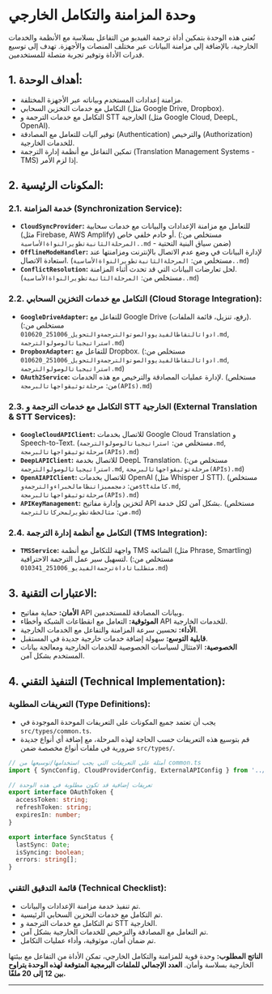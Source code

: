 # وحدة المزامنة والتكامل الخارجي

تُعنى هذه الوحدة بتمكين أداة ترجمة الفيديو من التفاعل بسلاسة مع الأنظمة والخدمات الخارجية، بالإضافة إلى مزامنة البيانات عبر مختلف المنصات والأجهزة. تهدف إلى توسيع قدرات الأداة وتوفير تجربة متصلة للمستخدمين.

## 1. أهداف الوحدة:

*   مزامنة إعدادات المستخدم وبياناته عبر الأجهزة المختلفة.
*   التكامل مع خدمات التخزين السحابي (مثل Google Drive, Dropbox).
*   التكامل مع خدمات الترجمة و STT الخارجية (مثل Google Cloud, DeepL, OpenAI).
*   توفير آليات للتعامل مع المصادقة (Authentication) والترخيص (Authorization) للخدمات الخارجية.
*   تمكين التفاعل مع أنظمة إدارة الترجمة (Translation Management Systems - TMS) إذا لزم الأمر.

## 2. المكونات الرئيسية:

### 2.1. خدمة المزامنة (Synchronization Service):

*   **`CloudSyncProvider`:** للتعامل مع مزامنة الإعدادات والبيانات مع خدمات سحابية (مثل Firebase, AWS Amplify) أو خادم خلفي خاص. (مستخلص من: `المرحلةالثانيةتطويرالنواةالأساسية..md` - ضمن سياق البنية التحتية)
*   **`OfflineModeHandler`:** لإدارة البيانات في وضع عدم الاتصال بالإنترنت ومزامنتها عند استعادة الاتصال. (مستخلص من: `المرحلةالثانيةتطويرالنواةالأساسية..md`)
*   **`ConflictResolution`:** لحل تعارضات البيانات التي قد تحدث أثناء المزامنة. (مستخلص من: `المرحلةالثانيةتطويرالنواةالأساسية..md`)

### 2.2. التكامل مع خدمات التخزين السحابي (Cloud Storage Integration):

*   **`GoogleDriveAdapter`:** للتفاعل مع Google Drive (رفع، تنزيل، قائمة الملفات). (مستخلص من: `ادواتالتقاطالفيديووالصوتوالترجمةوالتحويل_251006_010620.md`, `استراتيجياتالوصولوالترجمة.md`)
*   **`DropboxAdapter`:** للتفاعل مع Dropbox. (مستخلص من: `ادواتالتقاطالفيديووالصوتوالترجمةوالتحويل_251006_010620.md`, `استراتيجياتالوصولوالترجمة.md`)
*   **`OAuth2Service`:** لإدارة عمليات المصادقة والترخيص مع هذه الخدمات. (مستخلص من: `مرحلةتوثيقواجهاتالبرمجة(APIs).md`)

### 2.3. التكامل مع خدمات الترجمة و STT الخارجية (External Translation & STT Services):

*   **`GoogleCloudAPIClient`:** للاتصال بخدمات Google Cloud Translation و Speech-to-Text. (مستخلص من: `استراتيجياتالوصولوالترجمة.md`, `مرحلةتوثيقواجهاتالبرمجة(APIs).md`)
*   **`DeepLAPIClient`:** للاتصال بخدمة DeepL Translation. (مستخلص من: `استراتيجياتالوصولوالترجمة.md`, `مرحلةتوثيقواجهاتالبرمجة(APIs).md`)
*   **`OpenAIAPIClient`:** للاتصال بخدمات OpenAI (مثل Whisper لـ STT). (مستخلص من: `دمجمميزاتنظامالخبراءوالترجمةوsttكاملة.md`, `مرحلةتوثيقواجهاتالبرمجة(APIs).md`)
*   **`APIKeyManagement`:** لتخزين وإدارة مفاتيح API بشكل آمن لكل خدمة. (مستخلص من: `مثالخطةتطويرلمحركاتالترجمة.md`)

### 2.4. التكامل مع أنظمة إدارة الترجمة (TMS Integration):

*   **`TMSService`:** واجهة للتكامل مع أنظمة TMS الشائعة (مثل Phrase, Smartling) لتسهيل سير عمل الترجمة الاحترافية. (مستخلص من: `متطلباتاداةترجمةالفيديو_251006_010341.md`)

## 3. الاعتبارات التقنية:

*   **الأمان:** حماية مفاتيح API وبيانات المصادقة للمستخدمين.
*   **الموثوقية:** التعامل مع انقطاعات الشبكة وأخطاء API للخدمات الخارجية.
*   **الأداء:** تحسين سرعة المزامنة والتفاعل مع الخدمات الخارجية.
*   **قابلية التوسع:** سهولة إضافة خدمات خارجية جديدة في المستقبل.
*   **الخصوصية:** الامتثال لسياسات الخصوصية للخدمات الخارجية ومعالجة بيانات المستخدم بشكل آمن.

## 4. التنفيذ التقني (Technical Implementation):

### التعريفات المطلوبة (Type Definitions):

*   يجب أن تعتمد جميع المكونات على التعريفات الموحدة الموجودة في `src/types/common.ts`.
*   قم بتوسيع هذه التعريفات حسب الحاجة لهذه المرحلة، مع إضافة أي أنواع جديدة ضرورية في ملفات أنواع مخصصة ضمن `src/types/`.

```typescript
// أمثلة على التعريفات التي يجب استخدامها/توسيعها من common.ts
import { SyncConfig, CloudProviderConfig, ExternalAPIConfig } from '../../types/common';

// تعريفات إضافية قد تكون مطلوبة في هذه الوحدة
export interface OAuthToken {
  accessToken: string;
  refreshToken: string;
  expiresIn: number;
}

export interface SyncStatus {
  lastSync: Date;
  isSyncing: boolean;
  errors: string[];
}
```

### قائمة التدقيق التقني (Technical Checklist):

*   تم تنفيذ خدمة مزامنة الإعدادات والبيانات.
*   تم التكامل مع خدمات التخزين السحابي الرئيسية.
*   تم التكامل مع خدمات الترجمة و STT الخارجية.
*   تم التعامل مع المصادقة والترخيص للخدمات الخارجية بشكل آمن.
*   تم ضمان أمان، موثوقية، وأداء عمليات التكامل.

**الناتج المطلوب:** وحدة قوية للمزامنة والتكامل الخارجي، تمكن الأداة من التفاعل مع بيئتها الخارجية بسلاسة وأمان. **العدد الإجمالي للملفات البرمجية المتوقعة لهذه الوحدة يتراوح بين 12 إلى 20 ملفًا.**

---
